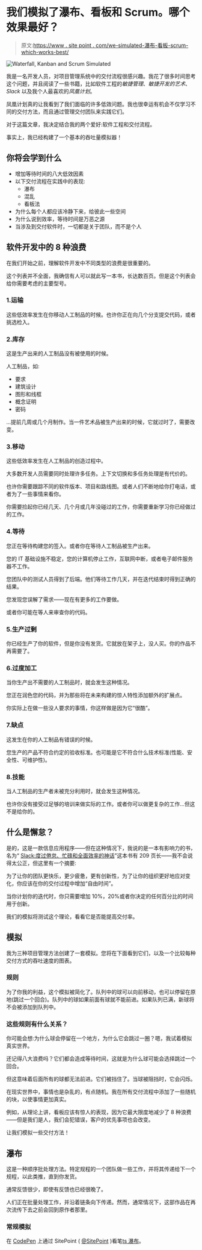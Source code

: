 # 我们模拟了瀑布、看板和 Scrum。哪个效果最好？

> 原文:[https://www . site point . com/we-simulated-瀑布-看板-scrum-which-works-best/](https://www.sitepoint.com/we-simulated-waterfall-kanban-scrum-which-works-best/)

![Waterfall, Kanban and Scrum Simulated](../Images/91150cbcb2e93426a10f3ff9c6a57723.png)

我是一名开发人员，对项目管理系统中的交付流程很感兴趣。我花了很多时间思考这个问题，并且阅读了一些书籍，比如软件工程的*敏捷管理*、*敏捷开发的艺术*、 *Slack* 以及我个人最喜欢的*凤凰计划*。

凤凰计划真的让我看到了我们面临的许多低效问题。我也很幸运有机会不仅学习不同的交付方法，而且通过管理交付团队来实践它们。

对于这篇文章，我决定结合我的两个爱好:软件工程和交付流程。

事实上，我已经构建了一个基本的吞吐量模拟器！

## 你将会学到什么

*   增加等待时间的八大低效因素
*   以下交付流程在实践中的表现:
    *   瀑布
    *   混乱
    *   看板法
*   为什么每个人都应该冷静下来，给彼此一些空间
*   为什么说到效率，等待时间是万恶之源
*   当涉及到交付软件时，一切都是关于团队，而不是个人

## 软件开发中的 8 种浪费

在我们开始之前，理解软件开发中不同类型的浪费是很重要的。

这个列表并不全面，我确信有人可以就此写一本书，长达数百页。但是这个列表会给你需要考虑的主要型号。

### 1.运输

这些低效率发生在你移动人工制品的时候。也许你正在向几个分支提交代码，或者挑选检入。

### 2.库存

这是生产出来的人工制品没有被使用的时候。

人工制品，如:

*   要求
*   建筑设计
*   图形和线框
*   概念证明
*   密码

…提前几周或几个月制作。当一件艺术品被生产出来的时候，它就过时了，需要改变。

### 3.移动

这些低效率发生在人工制品的创造过程中。

大多数开发人员需要同时处理许多任务。上下文切换和多任务处理是有代价的。

也许你需要跟踪不同的软件版本、项目和路线图。或者人们不断地给你打电话，或者为了一些事情来看你。

你需要捡起你已经几天、几个月或几年没碰过的工作，你需要重新学习你已经做过的工作。

### 4.等待

您正在等待构建您的签入。或者你在等待人工制品被生产出来。

您的 IT 基础设施不稳定，您的计算机停止工作，互联网中断，或者电子邮件服务器不工作。

您团队中的测试人员得到了后端。他们等待工作几天，并在迭代结束时得到正确的结果。

您发现您误解了需求——现在有更多的工作要做。

或者你可能在等人来审查你的代码。

### 5.生产过剩

你已经生产了你的软件，但是你没有发货。它就放在架子上，没人买。你的作品不再需要了。

### 6.过度加工

当你生产出不需要的人工制品时，就会发生这种情况。

您正在润色您的代码，并为那些将在未来构建的惊人特性添加额外的扩展点。

你实际上在做一些没人要求的事情，你这样做是因为它“很酷”。

### 7.缺点

这发生在你的人工制品有错误的时候。

您生产的产品不符合约定的验收标准。也可能是它不符合什么技术标准(性能、安全性、可维护性)。

### 8.技能

当人工制品的生产者未被充分利用时，就会发生这种情况。

也许你没有接受过足够的培训来做实际的工作。或者你可以做更复杂的工作…但这不是给你的。

## 什么是懈怠？

是的，这是一款信息应用程序——但在这种情况下，我说的是一本有影响力的书，名为“ [Slack:度过倦怠、忙碌和全面效率的神话](https://www.amazon.com/Slack-Getting-Burnout-Busywork-Efficiency/dp/0767907698)”这本书有 209 页长——我不会说得太公正，但这里有一个摘要:

为了让你的团队更快乐，更少疲惫，更有创新性，为了让你的组织更好地应对变化，你应该在你的交付过程中增加“自由时间”。

当你计划你的迭代时，你只需要增加 10%，20%或者你决定的任何百分比的时间用于创新。

我们的模拟将测试这个理论，看看它是否能提高交付率。

## 模拟

我为三种项目管理方法创建了一套模拟。您将在下面看到它们，以及一个比较每种交付方式的吞吐速度的图表。

### 规则

为了你我的利益，这个模拟被简化了。队列中的球可以向前移动，也可以停留在原地(跳过一个回合)。队列中的球如果前面有球就不能前进。如果队列已满，新球将不会被添加到队列中。

### 这些规则有什么关系？

你可能会想:为什么球会停留在一个地方，为什么它会跳过一圈？嗯，我试着模拟真实世界。

还记得八大浪费吗？它们都会造成等待时间，这就是为什么球可能会选择跳过一个回合。

但这意味着后面所有的球都无法前进。它们被挡住了。当球被阻挡时，它会闪烁。

在现实世界中，事情也是杂乱的，有点随机。我在所有交付流程中添加了一些随机的块，以使事情更加真实。

例如，从理论上讲，看板应该有惊人的表现，因为它最大限度地减少了 8 种浪费——但是我们是人，我们会犯错误，客户的优先事项也会改变。

让我们模拟一些交付方法！

## 瀑布

这是一种顺序批处理方法。特定规程的一个团队做一些工作，并将其传递给下一个规程，以此类推，直到你发货。

通常反馈很少，即使有反馈也已经很晚了。

人们正在批量处理工作，并沿着链条向下传递。然而，通常情况下，这部作品在再次流传下去之前会回到原作者那里。

### 常规模拟

在 [CodePen](http://codepen.io) 上通过 SitePoint ( [@SitePoint](http://codepen.io/SitePoint) )看笔[ts 瀑布](http://codepen.io/SitePoint/pen/YZymYB/)。